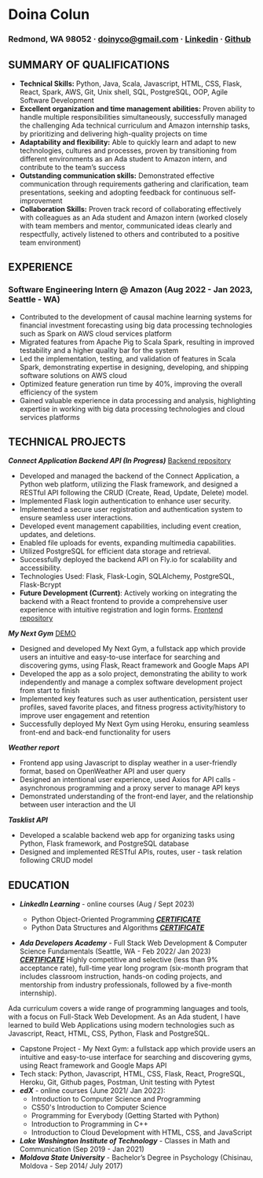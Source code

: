 # Doina Colun
### Redmond, WA 98052 · doinyco@gmail.com · [Linkedin](https://www.linkedin.com/in/doina-colun-97230a216/) · [Github](https://github.com/doinyco)

## SUMMARY OF QUALIFICATIONS
- **Technical Skills:** Python, Java, Scala, Javascript, HTML, CSS, Flask, React, Spark, AWS, Git, Unix shell, SQL, PostgreSQL, OOP, Agile Software Development
- **Excellent organization and time management abilities:** Proven ability to handle multiple responsibilities simultaneously, successfully managed the challenging Ada technical curriculum and Amazon internship tasks, by prioritizing and delivering high-quality projects on time
- **Adaptability and flexibility:** Able to quickly learn and adapt to new technologies, cultures and processes, proven by transitioning from different environments as an Ada student to Amazon intern, and contribute to the team’s success
- **Outstanding communication skills:** Demonstrated effective communication through requirements gathering and clarification, team presentations, seeking and adopting feedback for continuous self-improvement
- **Collaboration Skills:** Proven track record of collaborating effectively with colleagues as an Ada student and Amazon intern (worked closely with team members and mentor, communicated ideas clearly and respectfully, actively listened to others and contributed to a positive team environment)

## EXPERIENCE

### Software Engineering Intern @ Amazon (Aug 2022 - Jan 2023, Seattle - WA)
- Contributed to the development of causal machine learning systems for financial investment forecasting using big data processing technologies such as Spark on AWS cloud services platform
- Migrated features from Apache Pig to Scala Spark, resulting in improved testability and a higher quality bar for the system
- Led the implementation, testing, and validation of features in Scala Spark, demonstrating expertise in designing, developing,
and shipping software solutions on AWS cloud
- Optimized feature generation run time by 40%, improving the overall efficiency of the system
- Gained valuable experience in data processing and analysis, highlighting expertise in working with big data processing
technologies and cloud services platforms

## TECHNICAL PROJECTS

***Connect Application Backend API (In Progress)*** [Backend repository](https://github.com/doinyco/connect-application-backend)
* Developed and managed the backend of the Connect Application, a Python web platform, utilizing the Flask framework, and designed a RESTful API following the CRUD (Create, Read, Update, Delete) model.
* Implemented Flask login authentication to enhance user security.
* Implemented a secure user registration and authentication system to ensure seamless user interactions.
* Developed event management capabilities, including event creation, updates, and deletions.
* Enabled file uploads for events, expanding multimedia capabilities.
* Utilized PostgreSQL for efficient data storage and retrieval.
* Successfully deployed the backend API on Fly.io for scalability and accessibility.
* Technologies Used: Flask, Flask-Login, SQLAlchemy, PostgreSQL, Flask-Bcrypt
* **Future Development (Current)**: Actively working on integrating the backend with a React frontend to provide a comprehensive user experience with intuitive registration and login forms. [Frontend repository](https://github.com/doinyco/connect-application-frontend)


***My Next Gym*** [DEMO](https://www.youtube.com/watch?v=VFmsh5oNHYA)
- Designed and developed My Next Gym, a fullstack app which provide users an intuitive and easy-to-use interface for
searching and discovering gyms, using Flask, React framework and Google Maps API
- Developed the app as a solo project, demonstrating the ability to work independently and manage a complex software
development project from start to finish
- Implemented key features such as user authentication, persistent user profiles, saved favorite places, and fitness progress
activity/history to improve user engagement and retention
- Successfully deployed My Next Gym using Heroku, ensuring seamless front-end and back-end functionality for users

***Weather report***
- Frontend app using Javascript to display weather in a user-friendly format, based on OpenWeather API and user query
- Designed an intentional user experience, used Axios for API calls - asynchronous programming and a proxy server to manage
API keys
- Demonstrated understanding of the front-end layer, and the relationship between user interaction and the UI

***Tasklist API***
- Developed a scalable backend web app for organizing tasks using Python, Flask framework, and PostgreSQL database
- Designed and implemented RESTful APIs, routes, user - task relation following CRUD model

## EDUCATION
- ***LinkedIn Learning*** - online courses (Aug / Sept 2023)
  - Python Object-Oriented Programming ***[CERTIFICATE](https://www.docdroid.net/GzKh3pm/certificateofcompletion-python-objectoriented-programming-2-pdf)***
  - Python Data Structures and Algorithms ***[CERTIFICATE](https://www.docdroid.net/TdUS7fj/certificateofcompletion-python-data-structures-and-algorithms-pdf)***
  
- ***Ada Developers Academy*** - Full Stack Web Development & Computer Science Fundamentals  (Seattle, WA - Feb 2022/ Jan 2023) ***[CERTIFICATE](https://www.docdroid.net/n1xY0qg/doinas-certificate-pdf)***
  Highly competitive and selective (less than 9% acceptance rate), full-time year long program (six-month program that includes classroom instruction, hands-on coding projects, and mentorship from industry professionals, followed by a five-month internship). 

Ada curriculum covers a wide range of programming languages and tools, with a focus on Full-Stack Web Development. As an Ada student, I have learned to build Web Applications using modern technologies such as Javascript, React, HTML, CSS, Python, Flask and PostgreSQL.
  - Capstone Project - My Next Gym: a fullstack app which provide users an intuitive and easy-to-use interface for searching and discovering gyms, using React framework and Google Maps API
  - Tech stack: Python, Javascript, HTML, CSS, Flask, React, ProgreSQL, Heroku, Git, Github pages, Postman, Unit testing with Pytest
- ***edX*** - online courses (June 2021/ Jan 2022): 
  - Introduction to Computer Science and Programming
  - CS50's Introduction to Computer Science 
  - Programming for Everybody (Getting Started with Python)
  - Introduction to Programming in C++
  - Introduction to Cloud Development with HTML, CSS, and JavaScript
- ***Lake Washington Institute of Technology*** - Classes in Math and Communication (Sep 2019 - Jan 2021)
- ***Moldova State University*** - Bachelor’s Degree in Psychology (Chisinau, Moldova - Sep 2014/ July 2017)
